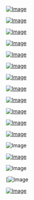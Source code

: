 [![Image](hive/Screenshot_2020-06-10_09-23-26.png)](https://www.youtube.com/watch?v=i0IYD33BR1)

[![Image](hive/Screenshot_2020-06-06_18-30-55.png)](https://twitter.com/ozer_v/status/1270312114507386881?s=20)

[![Image](hive/Screenshot_2020-06-04_19-01-18.png)](https://www.pornhub.com/view_video.php?viewkey=ph5e5d23cad301d)

[![Image](aton/Screenshot_2020-05-21_18-18-41.png)](https://human.biodigital.com)

[![Image](hive/oath.png)](https://www.theguardian.com/science/2019/aug/16/mathematicians-need-doctor-style-hippocratic-oath-says-academic-hannah-fry)

[![Image](hive/purdue.png)](https://www.theguardian.com/us-news/2018/jan/27/universities-sackler-family-purdue-pharma-oxycontin-opioids)

[![Image](almanac/Global_Seed_Vault.jpg)](https://www.seedvault.no/)

[![Image](brexit.png)]( https://www.pornhub.com/view_video.php?viewkey=ph5d0e9d3cac047)

[![Image](wiccanyear.png)](https://www.youtube.com/watch?v=u-ghhn_IqeU)

[![Image](hearthemoment.png)](https://rt.pornhub.com/view_video.php?viewkey=ph5d1fb47d0b00f)

[![Image](myth-of-the-jewish-genome.png)](https://www.merriam-webster.com/dictionary/chromatic)

[![Image](mediasource.png)](https://www.youtube.com/watch?v=pneoCZSiofI)

![Image](ISS.png)

[![Image](完璧.png)](https://www.ibm.com/developerworks/jp/aix/library/au-errnovariable/index.html)

![Image](voyager.png)

[![[Image](stone-sky.png)](https://www.youtube.com/watch?v=NX0iaeMzHyI)

[![Image](aton/Screenshot_2020-05-21_00-18-41.png)](https://www.youtube.com/watch?v=EQ-CGYWQRyM)




